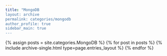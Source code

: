 ```yaml
---
title: "MongoDB
layout: archive
permalink: categories/mongodb
author_profile: true
sidebar_main: true
---
```


{% assign posts = site.categories.MongoDB %}
{% for post in posts %} {% include archive-single.html type=page.entries_layout %} {% endfor %}